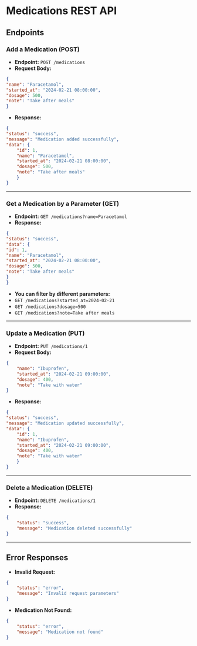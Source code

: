 # Medications REST API

## **Endpoints**

### **Add a Medication (POST)**

- **Endpoint:** `POST /medications`
- **Request Body:**
```json
{
"name": "Paracetamol",
"started_at": "2024-02-21 08:00:00",
"dosage": 500,
"note": "Take after meals"
}
```
- **Response:**
```json
{
"status": "success",
"message": "Medication added successfully",
"data": {
    "id": 1,
    "name": "Paracetamol",
    "started_at": "2024-02-21 08:00:00",
    "dosage": 500,
    "note": "Take after meals"
    }
}
```

---

### **Get a Medication by a Parameter (GET)**

- **Endpoint:** `GET /medications?name=Paracetamol`
- **Response:**
```json
{
"status": "success",
"data": {
"id": 1,
"name": "Paracetamol",
"started_at": "2024-02-21 08:00:00",
"dosage": 500,
"note": "Take after meals"
}
}
```
- **You can filter by different parameters:**
- `GET /medications?started_at=2024-02-21`
- `GET /medications?dosage=500`
- `GET /medications?note=Take after meals`

---

### **Update a Medication (PUT)**

- **Endpoint:** `PUT /medications/1`
- **Request Body:**
```json
{
    "name": "Ibuprofen",
    "started_at": "2024-02-21 09:00:00",
    "dosage": 400,
    "note": "Take with water"
}
```
- **Response:**
```json
{
"status": "success",
"message": "Medication updated successfully",
"data": {
    "id": 1,
    "name": "Ibuprofen",
    "started_at": "2024-02-21 09:00:00",
    "dosage": 400,
    "note": "Take with water"
    }
}
```

---

### **Delete a Medication (DELETE)**

- **Endpoint:** `DELETE /medications/1`
- **Response:**
```json
{
    "status": "success",
    "message": "Medication deleted successfully"
}
```

---

## **Error Responses**

- **Invalid Request:**
```json
{
    "status": "error",
    "message": "Invalid request parameters"
}
```
- **Medication Not Found:**
```json
{
    "status": "error",
    "message": "Medication not found"
}
```
